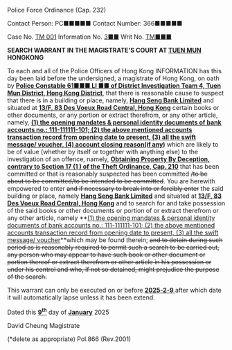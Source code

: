 Police Force Ordinance
(Cap. 232)

Contact Person: PC■■■■■
Contact Number: 366■■■■■

Case No. <u>TM 001</u>
Information No. <u>3■■</u>
Writ No. <u>TM■■■</u>

**SEARCH WARRANT**
**IN THE MAGISTRATE'S COURT AT <u>TUEN MUN</u> HONGKONG**

To each and all of the Police Officers of Hong Kong
INFORMATION has this day been laid before the undersigned, a magistrate of Hong Kong, on oath by **<u>Police Constable 61■■■ LI ■■ of District Investigation Team 4, Tuen Mun District, Hong Kong District</u>**, that there is reasonable cause to suspect that there is in a building or place, namely, **<u>Hang Seng Bank Limited</u>** and situated at **<u>13/F, 83 Des Voeux Road Central, Hong Kong</u>** certain books or other documents, or any portion or extract therefrom, or any other article, namely, **<u>(1) the opening mandates & personal identity documents of bank accounts no.:  111-111111-101; (2) the above mentioned accounts transaction record from opening date to present, (3) all the swift message/ voucher, (4) account closing reason(if any)</u>** which are likely to be of value (whether by itself or together with anything else) to the investigation of an offence, namely, **<u>Obtaining Property By Deception, contrary to Section 17 (1 ) of the Theft Ordinance, Cap. 210</u>** that has been committed or that is reasonably suspected has been committed ~~/to be about to be committed/to be intended to be committed~~.
You are herewith empowered to enter ~~and if necessary to break into or forcibly enter~~ the said building or place, namely **<u>Hang Seng Bank Limited</u>** and situated at **<u>13/F, 83 Des Voeux Road Central, Hong Kong</u>** and to search for and take possession of the said books or other documents or portion of or extract therefrom or any other article, namely **<u>(1) the opening mandates & personal identity documents of bank accounts no.:  111-111111-101; (2) the above mentioned accounts transaction record from opening date to present, (3) all the swift message/ voucher</u>**which may be found therein; ~~and to detain during such period as is reasonably required to permit such a search to be carried out, any person who may appear to have such book or other document or portion thereof or extract therefrom or other article in his possession or under his control and who, if not so detained, might prejudice the purpose of the search.~~

This warrant can only be executed on or before <u> **2025-2-9** </u> after which date it will automatically lapse unless it has been extend.

Dated this <u> **9<sup>th</sup>**</u> day of <u> **January**</u> 2025

David Cheung
Magistrate

(\*delete as appropriate)
Pol.866 (Rev.2001)